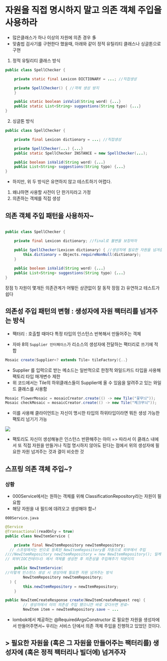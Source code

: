 

# 자원을 직접 명시하지 말고 의존 객체 주입을 사용하라

- 많은클래스가 하나 이상의 자원에 의존 경우 多
- 맞춤법 검사기를 구현한다 했을때, 아래와 같이 정적 유틸리티 클래스나 싱글톤으로 구현
1) 정적 유틸리티 클래스 방식

```java
public class SpellChecker {

    private static final Lexicon DICTIONARY = ...; //직접생성

    private SpellChecker() { //객체 생성 방지
    }

    public static boolean isValid(String word) {...}
    public static List<String> suggestions(String typo) {...}
}
```
2) 싱글톤 방식

```java
public class SpellChecker {

    private final Lexicon dictionary = ...; //직접생성

    private SpellChecker(...) {...}
    public static SpellChecker INSTANCE = new SpellChecker(...);

    public boolean isValid(String word) {...}
    public List<String> suggestions(String typo) {...}
}
```
- 하지만, 위 두 방식은 유연하지 않고 테스트하기 어렵다. 
1) 왜냐하면 사용할 사전이 단 한가지라고 가정
2) 의존하는 객체를 직접 생성

## 의존 객체 주입 패턴을 사용하자~ 

```java

public class SpellChecker {

    private final Lexicon dictionary; //final로 불변을 보장하자

    public SpellChecker(Lexicon dictionary) { //생성자에 필요한 자원을 넘겨준다
        this.dictionary = Objects.requireNonNull(dictionary);
    }
    
    public boolean isValid(String word) {...}
    public List<String> suggestions(String typo) {...}
}
```

장점 1) 자원이 몇개든 의존관계가 어떻든 상관없이 잘 동작
장점 2) 유연하고 테스트가 쉽다

## 의존성 주입 패턴의 변형 : 생성자에 자원 팩터리를 넘겨주는 방식
- 팩터리 : 호출할 때마다 특정 타입의 인스턴스 반복해서 만들어주는 객체

- 자바 8의 `Supplier 인터페이스`가 리소스의 생성자에 전달하는 팩터리로 쓰기에 적합


  
```java
Mosaic create(Supplier<? extends Tile> tileFactory){..}
```
- Supplier<T> 를 입력으로 받는 메소드는 일반적으로 한정적 와일드카드 타입을 사용해 팩토리 타입 매개변수 제한
- 위 코드에서는 Tile의 하위클래스들이 Supplier에 올 수 있음을 알려주고 있는 와일드 클래스를 사용함 

```java
Mosaic flowerMosaic = mosaicCreator.create(() -> new Tile("꽃무늬"));
Mosaic checkMosaic = mosaicCreator.create(() -> new Tile("체크무늬"));
```
- 이를 사용해 클라이언트는 자신이 명시한 타입의 하위타입이라면 뭐든 생성 가능한 팩토리 넘기기 가능 

![](https://velog.velcdn.com/images/myway00/post/44549421-3158-47fc-8dfa-389b6adc668e/image.png)
- 팩토리도 자신이 생성해놓은 인스턴스 반환해주는 아이 => 따라서 이 클래스 내에서 또 직접 자원을 만들거나 직접 명시하지 않아도 된다는 점에서 위의 생성자에 필요한 자원 넘겨주는 것과 결이 비슷한 것 
  
## 스프링 의존 객체 주입~?
### 상황 
- 000Service에서는 원하는 객체를 위해 ClassificationRepository라는 자원이 필요함 
- 해당 자원을 내 필드에 데려오고 생성해야 함~! 

`000Service.java`

```java
@Service
@Transactional(readOnly = true)
public class NewItemService {

    private final NewItemRepository newItemRepository;
  // 스프링에서는 빈으로 등록된 NewItemRepository를 자동으로 외부에서 주입
////NewItemRepository newItemRepository = new NewItemRepository(); 일케 직접생성 안해두 됨! 
// 외부(IOC컨테이너) 에서 객체를 생성한 후 의존성을 주입해주기 덕분이지 

    public NewItemService( 
//이렇게 인스턴스 생성 시 생성자에 필요한 자원 넘겨주는 방식 
		NewItemRepository newItemRepository;
  ) { 
		this.newItemRepository = newItemRepository;
    }

public NewItemCreateResponse create(NewItemCreateRequest req) {
		// 생성자에서 이미 의존성 주입 됐으니깐 바로 갖다쓰면 완료~ 
        NewItem item = newItemRepository.save ~ ...


```
- lombok에서 제공하는 @RequiredArgsConstructor 로 필요한 자원을 생성자에서 만들어주면서~ 우리는 서비스 단에서 의존 객체 주입을 진행하고 있었던 것이다.
  

  
## > 필요한 자원을 (혹은 그 자원을 만들어주는 팩터리를) 생성자에 (혹은 정적 팩터리나 빌더에) 넘겨주자